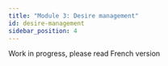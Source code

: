 ```yaml
---
title: "Module 3: Desire management"
id: desire-management
sidebar_position: 4
---
```


Work in progress, please read French version
